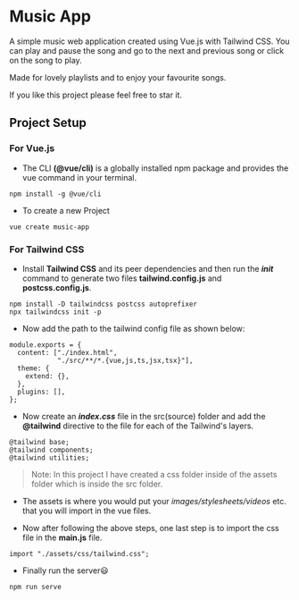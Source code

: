 # Music App

A simple music web application created using Vue.js with Tailwind CSS. You can play and pause the song and go to the next and previous song or click on the song to play.

Made for lovely playlists and to enjoy your favourite songs. 

If you like this project please feel free to star it.

## Project Setup

### For Vue.js

- The CLI **(@vue/cli)** is a globally installed npm package and provides the vue command in your terminal.

```
npm install -g @vue/cli
```

- To create a new Project

```
vue create music-app
```

### For Tailwind CSS

- Install **Tailwind CSS** and its peer dependencies and then run the **_init_** command to generate two files **tailwind.config.js** and **postcss.config.js**.

```
npm install -D tailwindcss postcss autoprefixer
npx tailwindcss init -p
```

- Now add the path to the tailwind config file as shown below:

```
module.exports = {
  content: ["./index.html",
            "./src/**/*.{vue,js,ts,jsx,tsx}"],
  theme: {
    extend: {},
  },
  plugins: [],
};

```

- Now create an **_index.css_** file in the src(source) folder and add the **@tailwind** directive to the file for each of the Tailwind's layers.

```
@tailwind base;
@tailwind components;
@tailwind utilities;
```

> Note: In this project I have created a css folder inside of the assets folder which is inside the src folder.

- The assets is where you would put your _images/stylesheets/videos_ etc. that you will import in the vue files.

- Now after following the above steps, one last step is to import the css file in the **main.js** file.

```
import "./assets/css/tailwind.css";
```

- Finally run the server😃

```
npm run serve
```
